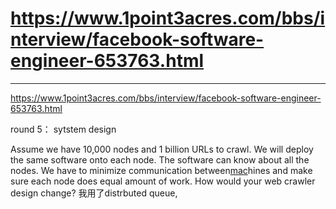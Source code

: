 # https://www.1point3acres.com/bbs/interview/facebook-software-engineer-653763.html



---

<https://www.1point3acres.com/bbs/interview/facebook-software-engineer-653763.html>

round 5： sytstem design

Assume we have 10,000 nodes and 1 billion URLs to crawl. We will deploy the same software onto each node. The software can know about all the nodes. We have to minimize communication between[mac](https://link.1point3acres.com/?url=https%3A%2F%2Fwww.amazon.com%2FApple-MacBook-16-Inch-Storage-2-3GHz%2Fdp%2FB081FV1Y57)hines and make sure each node does equal amount of work. How would your web crawler design change? 我用了distrbuted queue,
